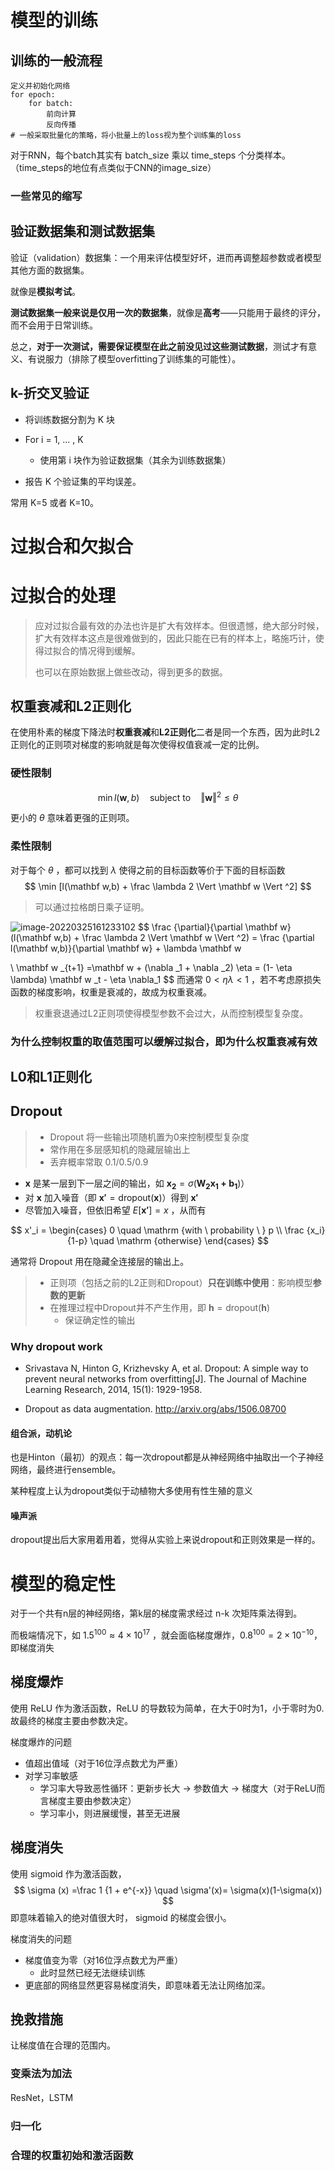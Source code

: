 # 模型的训练

## 训练的一般流程

```
定义并初始化网络
for epoch:
	for batch:
		前向计算
		反向传播
# 一般采取批量化的策略，将小批量上的loss视为整个训练集的loss
```

对于RNN，每个batch其实有 batch_size 乘以 time_steps 个分类样本。（time_steps的地位有点类似于CNN的image_size）

### 一些常见的缩写



## 验证数据集和测试数据集

验证（validation）数据集：一个用来评估模型好坏，进而再调整超参数或者模型其他方面的数据集。

就像是**模拟考试**。

**测试数据集一般来说是仅用一次的数据集**，就像是**高考**——只能用于最终的评分，而不会用于日常训练。

总之，**对于一次测试，需要保证模型在此之前没见过这些测试数据**，测试才有意义、有说服力（排除了模型overfitting了训练集的可能性）。

## k-折交叉验证

-   将训练数据分割为 K 块
    
-   For i = 1, ... , K
    
    -   使用第 i 块作为验证数据集（其余为训练数据集）
    
-   报告 K 个验证集的平均误差。
    

常用 K=5 或者 K=10。





# 过拟合和欠拟合





# 过拟合的处理

> 应对过拟合最有效的办法也许是扩大有效样本。但很遗憾，绝大部分时候，扩大有效样本这点是很难做到的，因此只能在已有的样本上，略施巧计，使得过拟合的情况得到缓解。
>
> 也可以在原始数据上做些改动，得到更多的数据。

## 权重衰减和L2正则化

在使用朴素的梯度下降法时**权重衰减**和**L2正则化**二者是同一个东西，因为此时L2正则化的正则项对梯度的影响就是每次使得权值衰减一定的比例。

### 硬性限制

$$
\min l(\mathbf w ,b) \quad 
\mathrm {subject \ to} \quad \Vert \mathbf w \Vert ^2 \leqslant \theta
$$

更小的 $\theta$ 意味着更强的正则项。



### 柔性限制

对于每个 $\theta$ ，都可以找到 $\lambda$ 使得之前的目标函数等价于下面的目标函数
$$
\min [l(\mathbf w,b) + \frac \lambda 2 \Vert \mathbf w \Vert ^2]
$$

> 可以通过拉格朗日乘子证明。

![image-20220325161233102](C:\Users\Five\Desktop\note\img\image-20220325161233102.png)
$$
\frac {\partial}{\partial \mathbf w} (l(\mathbf w,b) + \frac \lambda 2 \Vert \mathbf w \Vert ^2) = \frac {\partial l(\mathbf w,b)}{\partial \mathbf w} + \lambda \mathbf w 

\\
\mathbf w _{t+1} =\mathbf w + (\nabla _1 + \nabla _2) \eta = (1- \eta \lambda) \mathbf w _t - \eta \nabla_1
$$
而通常 $0 < \eta \lambda < 1$ ，若不考虑原损失函数的梯度影响，权重是衰减的，故成为权重衰减。



> 权重衰退通过L2正则项使得模型参数不会过大，从而控制模型复杂度。

### 为什么控制权重的取值范围可以缓解过拟合，即为什么权重衰减有效



## L0和L1正则化







## Dropout

> * Dropout 将一些输出项随机置为0来控制模型复杂度
> * 常作用在多层感知机的隐藏层输出上
> * 丢弃概率常取 0.1/0.5/0.9

* $\mathbf x$ 是某一层到下一层之间的输出，如 $\mathbf {x_2} =\sigma(\mathbf {W_2x_1 + b_1})$）
* 对 $\mathbf x$ 加入噪音（即 $\mathbf {x'} = \mathrm {dropout} (\mathbf x)$）得到 $\mathbf {x'}$ 
* 尽管加入噪音，但依旧希望 $E[\mathbf {x'}] = x$ ，从而有

$$
x'_i = 
\begin{cases}
0     \quad \mathrm {with \  probability \ } p \\
\frac {x_i} {1-p}      \quad \mathrm {otherwise}
\end{cases}
$$



通常将 Dropout 用在隐藏全连接层的输出上。

> * 正则项（包括之前的L2正则和Dropout）**只在训练中使用**：影响模型**参数的更新**
> * 在推理过程中Dropout并不产生作用，即 $\mathbf h = \mathrm {dropout} (\mathbf h)$
>   * 保证确定性的输出

### Why dropout work

* Srivastava N, Hinton G, Krizhevsky A, et al. Dropout: A simple way to prevent neural networks from overfitting[J]. The Journal of Machine Learning Research, 2014, 15(1): 1929-1958.

* Dropout as data augmentation. http://arxiv.org/abs/1506.08700

#### 组合派，动机论

也是Hinton（最初）的观点：每一次dropout都是从神经网络中抽取出一个子神经网络，最终进行ensemble。



某种程度上认为dropout类似于动植物大多使用有性生殖的意义



#### 噪声派

dropout提出后大家用着用着，觉得从实验上来说dropout和正则效果是一样的。





# 模型的稳定性

对于一个共有n层的神经网络，第k层的梯度需求经过 n-k 次矩阵乘法得到。

而极端情况下，如 $1.5^{100} \approx 4\times 10^{17}$ ，就会面临梯度爆炸，$0.8^{100} = 2 \times 10^{-10}$，即梯度消失

## 梯度爆炸

使用  ReLU 作为激活函数，ReLU 的导数较为简单，在大于0时为1，小于零时为0. 故最终的梯度主要由参数决定。



梯度爆炸的问题

* 值超出值域（对于16位浮点数尤为严重）
* 对学习率敏感
  * 学习率大导致恶性循环：更新步长大 -> 参数值大 -> 梯度大（对于ReLU而言梯度主要由参数决定）
  * 学习率小，则进展缓慢，甚至无进展



## 梯度消失

使用 sigmoid 作为激活函数，
$$
\sigma (x) =\frac 1 {1 + e^{-x}}  \quad \sigma'(x)= \sigma(x)(1-\sigma(x))
$$
即意味着输入的绝对值很大时， sigmoid 的梯度会很小。





梯度消失的问题

* 梯度值变为零（对16位浮点数尤为严重）
  * 此时显然已经无法继续训练
* 更底部的网络显然更容易梯度消失，即意味着无法让网络加深。



## 挽救措施

让梯度值在合理的范围内。

### 变乘法为加法

ResNet，LSTM  

### 归一化





### 合理的权重初始和激活函数

